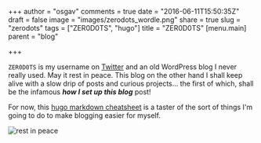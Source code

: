 +++
author = "osgav"
comments = true
date = "2016-06-11T15:50:35Z"
draft = false
image = "images/zerodots_wordle.png"
share = true
slug = "zerodots"
tags = ["ZER0D0TS", "hugo"]
title = "ZER0D0TS"
[menu.main]
parent = "blog"

+++

`ZER0D0TS` is my username on [Twitter](https://twitter.com/ZER0D0TS "ZER0D0TS") and an old WordPress blog I never really used. May it rest in peace. This blog on the other hand I shall keep alive with a slow drip of posts and curious projects... the first of which, shall be the infamous ***how I set up this blog*** post!

For now, this [hugo markdown cheatsheet](/page/projects/hugo-markdown-cheatsheet.html) is a taster of the sort of things I'm going to do to make blogging easier for myself.

<!--more-->

![rest in peace](/images/rip.png "rip")



